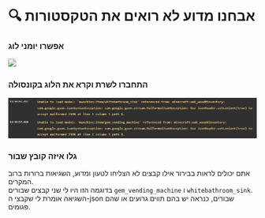 # 🔍 אבחנו מדוע לא רואים את הטקסטורות

### אפשרו יומני לוג

![](<../.gitbook/assets/immagine (135).png>)

### התחברו לשרת וקרא את הלוג בקונסולה

![](<../.gitbook/assets/immagine (136) (1).png>)

### גלו איזה קובץ שבור

אתם יכולים לראות בבירור אילו קבצים לא הצליחו לטעון ומדוע, השגיאות ברורות ברוב המקרים.\
בדוגמה הזו היו לי שני קבצים שבורים `gem_vending_machine` ו `whitebathroom_sink`.\
השגיאה אומרת לי שקבצי ה-json שבורים, כנראה יש בהם תווים גרועים או שהם פגומים.
